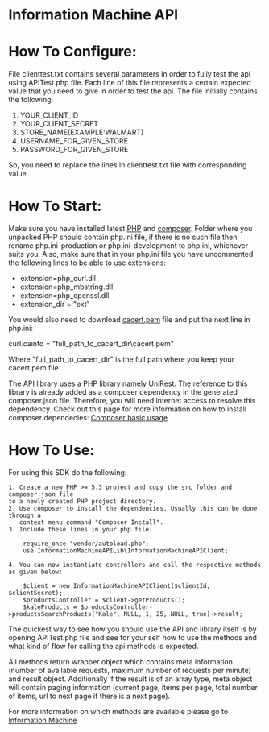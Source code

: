 Information Machine API
=================

How To Configure:
=================
File clienttest.txt contains several parameters in order to fully test the api using APITest.php file.
Each line of this file represents a certain expected value that you need to give in order to test the api.
The file initially contains the following:

1. YOUR_CLIENT_ID
2. YOUR_CLIENT_SECRET
3. STORE_NAME(EXAMPLE:WALMART)
4. USERNAME_FOR_GIVEN_STORE
5. PASSWORD_FOR_GIVEN_STORE

So, you need to replace the lines in clienttest.txt file with corresponding value.

How To Start:
=============
Make sure you have installed latest [PHP](http://php.net/) and [composer](https://getcomposer.org/).
Folder where you unpacked PHP should contain php.ini file, if there is no such file then rename php.ini-production or php.ini-development to php.ini, whichever suits you.
Also, make sure that in your php.ini file you have uncommented the following lines to be able to use extensions:

- extension=php_curl.dll
- extension=php_mbstring.dll
- extension=php_openssl.dll
- extension_dir = "ext"

You would also need to download [cacert.pem](http://curl.haxx.se/ca/cacert.pem) file and put the next line in php.ini:

curl.cainfo = "full_path_to_cacert_dir\cacert.pem"

Where "full_path_to_cacert_dir" is the full path where you keep your cacert.pem file.

The API library uses a PHP library namely UniRest. The reference to this
library is already added as a composer dependency in the generated composer.json
file. Therefore, you will need internet access to resolve this dependency. Check out this page for more information on how to install composer dependecies: [Composer basic usage](https://getcomposer.org/doc/01-basic-usage.md#installing-dependencies)

How To Use:
===========
For using this SDK do the following:

    1. Create a new PHP >= 5.3 project and copy the src folder and composer.json file
   	to a newly created PHP project directory.
    2. Use composer to install the dependencies. Usually this can be done through a
       context menu command "Composer Install".
    3. Include these lines in your php file:
```
	require_once "vendor/autoload.php";
	use InformationMachineAPILib\InformationMachineAPIClient;
```
    4. You can now instantiate controllers and call the respective methods as given below:
```
	$client = new InformationMachineAPIClient($clientId, $clientSecret);
    $productsController = $client->getProducts();
    $kaleProducts = $productsController->productsSearchProducts("Kale", NULL, 1, 25, NULL, true)->result;
```

The quickest way to see how you should use the API and library itself is by opening APITest.php file and see for your self how to use the methods and what kind of flow for calling the api methods is expected.

All methods return wrapper object which contains meta information (number of available requests, maximum number of requests per minute) and result object. Additionally if the result is of an array type, meta object will contain paging information (current page, items per page, total number of items, url to next page if there is a next page).

For more information on which methods are available please go to [Information Machine](https://www.iamdata.co/swagger/ui/index)